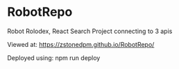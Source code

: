 # RobotRepo
Robot Rolodex, React Search Project connecting to 3 apis

Viewed at: https://zstonedpm.github.io/RobotRepo/

Deployed using: npm run deploy
